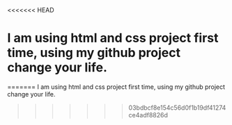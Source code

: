 <<<<<<< HEAD
 # I am using html and css project first time, using my github project change your life.
=======
 I am using html and css project first time, using my github project change your life.
>>>>>>> 03bdbcf8e154c56d0f1b19df41274ce4adf8826d
